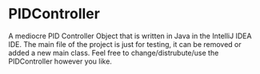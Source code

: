 # PIDController
A mediocre PID Controller Object that is written in Java in the IntelliJ IDEA IDE.
The main file of the project is just for testing, it can be removed or added a new main class.
Feel free to change/distrubute/use the PIDController however you like.
